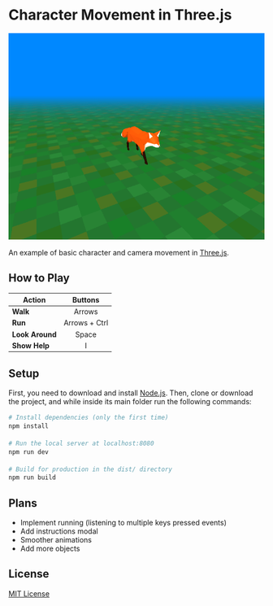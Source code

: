 # Character Movement in Three.js

![screenshot](./screenshots/screenshot-01.png)

An example of basic character and camera movement in [Three.js](https://threejs.org/).

## How to Play

| Action          |    Buttons    |
| --------------- | :-----------: |
| **Walk**        |    Arrows     |
| **Run**         | Arrows + Ctrl |
| **Look Around** |     Space     |
| **Show Help**   |       I       |

## Setup

First, you need to download and install [Node.js](https://nodejs.org/en/download/). Then, clone or download the project, and while inside its main folder run the following commands:

```bash
# Install dependencies (only the first time)
npm install

# Run the local server at localhost:8080
npm run dev

# Build for production in the dist/ directory
npm run build
```

## Plans

- Implement running (listening to multiple keys pressed events)
- Add instructions modal
- Smoother animations
- Add more objects

## License

[MIT License](https://opensource.org/licenses/MIT)
